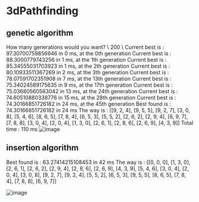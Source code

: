 # 3dPathfinding

## genetic algorithm

How many generations would you want? \\
200 \\
Current best is : 97.30700759856946 in 0 ms, at the 0th generation
Current best is : 88.3000779743256 in 1 ms, at the 1th generation
Current best is : 85.34555031703923 in 1 ms, at the 2th generation
Current best is : 80.10933511367269 in 2 ms, at the 3th generation
Current best is : 78.07591702351908 in 7 ms, at the 13th generation
Current best is : 75.34024589175635 in 9 ms, at the 17th generation
Current best is : 75.03680560563042 in 13 ms, at the 24th generation
Current best is : 74.60510880338776 in 15 ms, at the 28th generation
Current best is : 74.30166851726182 in 24 ms, at the 45th generation
Best found is : 74.30166851726182 in 24 ms
The way is : [[9, 2, 4], [9, 5, 5], [9, 2, 7], [3, 0, 8], [5, 4, 6], [8, 6, 5], [7, 8, 4], [6, 5, 3], [5, 5, 2], [2, 6, 2], [2, 9, 4], [6, 9, 7], [7, 8, 8], [3, 0, 4], [2, 0, 4], [1, 3, 0], [2, 6, 1], [2, 8, 6], [2, 6, 9], [4, 3, 9]]
Total time : 110 ms
![image](https://user-images.githubusercontent.com/47123567/173066422-50c33d60-4011-48ee-abb6-b0780e015f0a.png)


## insertion algorithm

Best found is : 63.27414215108453 in 42 ms
The way is : [[0, 0, 0], [1, 3, 0], [2, 6, 1], [2, 6, 2], [2, 9, 4], [2, 8, 6], [2, 6, 9], [4, 3, 9], [5, 4, 6], [3, 0, 4], [2, 0, 4], [3, 0, 8], [9, 2, 7], [9, 2, 4], [5, 5, 2], [6, 5, 3], [9, 5, 5], [8, 6, 5], [7, 8, 4], [7, 8, 8], [6, 9, 7]]

![image](https://user-images.githubusercontent.com/47123567/173066755-2a906ce7-2b7f-4410-96eb-95ff90951f52.png)

